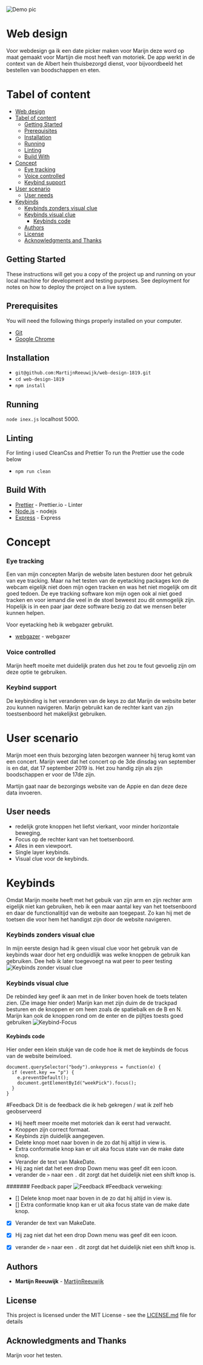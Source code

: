 
![Demo pic](https://github.com/MartijnReeuwijk/web-design-1819/blob/master/readmeassets/hero.png)

# Web design
Voor webdesign ga ik een date picker maken voor Marijn deze word op maat gemaakt voor Martijn die most heeft van motoriek.
De app werkt in de context van de Albert hein thuisbezorgd dienst, voor bijvoordbeeld het bestellen van boodschappen en eten.


# Tabel of content
- [Web design](#web-design)
- [Tabel of content](#tabel-of-content)
  * [Getting Started](#getting-started)
  * [Prerequisites](#prerequisites)
  * [Installation](#installation)
  * [Running](#running)
  * [Linting](#linting)
  * [Build With](#build-with)
- [Concept](#concept)
    + [Eye tracking](#eye-tracking)
    + [Voice controlled](#voice-controlled)
    + [Keybind support](#keybind-support)
- [User scenario](#user-scenario)
  * [User needs](#user-needs)
- [Keybinds](#keybinds)
    + [Keybinds zonders visual clue](#keybinds-zonders-visual-clue)
    + [Keybinds visual clue](#keybinds-visual-clue)
      - [Keybinds code](#keybinds-code)
  * [Authors](#authors)
  * [License](#license)
  * [Acknowledgments and Thanks](#acknowledgments-and-thanks)

## Getting Started

These instructions will get you a copy of the project up and running on your local machine for development and testing purposes. See deployment for notes on how to deploy the project on a live system.

## Prerequisites

You will need the following things properly installed on your computer.

- [Git](https://git-scm.com/)
- [Google Chrome](https://google.com/chrome/)

## Installation

- `git@github.com:MartijnReeuwijk/web-design-1819.git`
- `cd web-design-1819`
- `npm install`

## Running

`node inex.js`
localhost 5000.

## Linting

For linting i used CleanCss and Prettier
To run the Prettier use the code below

- `npm run clean`

## Build With

- [Prettier](https://prettier.io/docs/en/options.html) - Prettier.io - Linter
- [Node.js](https://nodejs.org/en/) - nodejs
- [Express](https://expressjs.com/) - Express

# Concept
### Eye tracking
Een van mijn concepten Marijn de website laten besturen door het gebruik van eye tracking.
Maar na het testen van de eyetacking packages kon de webcam eigelijk niet doen mijn ogen tracken en was het niet mogelijk om dit goed tedoen.
De eye tracking software kon mijn ogen ook al niet goed tracken en voor iemand die veel in de stoel beweest zou dit onmogelijk zijn. Hopelijk is in een paar jaar deze software bezig zo dat we mensen beter kunnen helpen.

Voor eyetacking heb ik webgazer gebruikt.
- [webgazer](https://webgazer.cs.brown.edu/) - webgazer

### Voice controlled
Marijn heeft moeite met duidelijk praten dus het zou te fout gevoelig zijn om deze optie te gebruiken.

### Keybind support
De keybinding is het veranderen van de keys zo dat Marijn de website beter zou kunnen navigeren.
Marijn gebruikt kan de rechter kant van zijn toestsenboord het makelijkst gebruiken.


# User scenario
Marijn moet een thuis bezorging laten bezorgen wanneer hij terug komt van een concert.
Marijn weet dat het concert op de 3de dinsdag van september is en dat, dat 17 september 2019 is.
Het zou handig zijn als zijn boodschappen er voor de 17de zijn.

Martijn gaat naar de bezorgings website van de Appie en dan deze deze data invoeren.

## User needs
- redelijk grote knoppen het liefst vierkant, voor minder horizontale beweging.
- Focus op de rechter kant van het toetsenboord.
- Alles in een viewpoort.
- Single layer keybinds.
- Visual clue voor de keybinds.


# Keybinds
Omdat Marijn moeite heeft met het gebuik van zijn arm en zijn rechter arm eigelijk niet kan gebruiken, heb ik een maar aantal key van het toetsenboord en daar de functionalitijd van de website aan toegepast. Zo kan hij met de toetsen die voor hem het handigst zijn door de website navigeren.

### Keybinds zonders visual clue
In mijn eerste design had ik geen visual clue voor het gebruik van de keybinds waar door het erg onduidlijk was welke knoppen de gebruik kan gebruiken. Dee heb ik later toegevoegt na wat peer to peer testing
![Keybinds zonder visual clue](https://github.com/MartijnReeuwijk/web-design-1819/blob/master/readmeassets/zonder.png)

### Keybinds visual clue
De rebinded key geef ik aan met in de linker boven hoek de toets telaten zien. (Zie image hier onder)
Marijn kan met zijn duim de de trackpad besturen en de knoppen er om heen zoals de spatiebalk en de B en N.
Marijn kan ook de knoppen rond om de enter en de pijltjes toests goed gebruiken
![Keybind-Focus](https://github.com/MartijnReeuwijk/web-design-1819/blob/master/readmeassets/keybindview.png)

#### Keybinds code
Hier onder een klein stukje van de code hoe ik met de keybinds de focus van de website beinvloed.
```
document.querySelector("body").onkeypress = function(e) {
  if (event.key == "p") {
    e.preventDefault();
    document.getElementById("weekPick").focus();
  }
}
```

#Feedback
Dit is de feedback die ik heb gekregen / wat ik zelf heb geobserveerd
- Hij heeft meer moeite met motoriek dan ik eerst had verwacht.
 - Knoppen zijn correct formaat.
 - Keybinds zijn duidelijk aangegeven.
 - Delete knop moet naar boven in de zo dat hij altijd in view is.
 - Extra conformatie knop kan er uit aka focus state van de make date knop.
 - Verander de text van MakeDate.
 - Hij zag niet dat het een drop Down menu was geef dit een icoon.
 - verander de ``>`` naar een ``.`` dit zorgt dat het duidelijk niet een shift knop is.

####### Feedback paper
![Feedback](https://github.com/MartijnReeuwijk/web-design-1819/blob/master/readmeassets/feedback.png)
#Feedback verweking:
  - [] Delete knop moet naar boven in de zo dat hij altijd in view is.
  - [] Extra conformatie knop kan er uit aka focus state van de make date knop.
  - [x] Verander de text van MakeDate.
  - [x] Hij zag niet dat het een drop Down menu was geef dit een icoon.
  - [x] verander de ``>`` naar een ``.`` dit zorgt dat het duidelijk niet een shift knop is.


## Authors

- **Martijn Reeuwijk** - [MartijnReeuwijk](https://github.com/MartijnReeuwijk)

## License

This project is licensed under the MIT License - see the [LICENSE.md](LICENSE.md) file for details

## Acknowledgments and Thanks
Marijn voor het testen.
